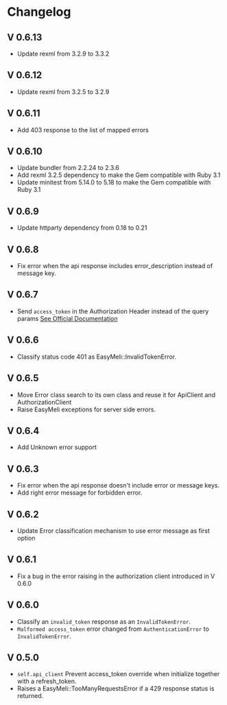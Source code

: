 # Changelog
## V 0.6.13
- Update rexml from 3.2.9 to 3.3.2

## V 0.6.12
- Update rexml from 3.2.5 to 3.2.9

## V 0.6.11
- Add 403 response to the list of mapped errors

## V 0.6.10
- Update bundler from 2.2.24 to 2.3.6
- Add rexml 3.2.5 dependency to make the Gem compatible with Ruby 3.1
- Update minitest from 5.14.0 to 5.18 to make the Gem compatible with Ruby 3.1

## V 0.6.9
- Update httparty dependency from 0.18 to 0.21

## V 0.6.8
- Fix error when the api response includes error_description instead of message key.

## V 0.6.7
- Send `access_token` in the Authorization Header instead of the query params [See Official Documentation](https://developers.mercadolibre.com.ar/es_ar/desarrollo-seguro#header)

## V 0.6.6
- Classify status code 401 as EasyMeli::InvalidTokenError.

## V 0.6.5
- Move Error class search to its own class and reuse it for ApiClient and AuthorizationClient
- Raise EasyMeli exceptions for server side errors.

## V 0.6.4
- Add Unknown error support

## V 0.6.3
- Fix error when the api response doesn't include error or message keys.
- Add right error message for forbidden error.

## V 0.6.2
- Update Error classification mechanism to use error message as first option

## V 0.6.1
- Fix a bug in the error raising in the authorization client introduced in V 0.6.0

## V 0.6.0
- Classify an `invalid_token` response as an `InvalidTokenError`.
- `Malformed access_token` error changed from `AuthenticationError` to `InvalidTokenError`.

## V 0.5.0
- `self.api_client` Prevent access_token override when initialize together with a refresh_token.
- Raises a EasyMeli::TooManyRequestsError if a 429 response status is returned.
